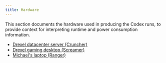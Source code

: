 ```yaml
---
title: Hardware
---
```


This section documents the hardware used in producing the Codex runs, to provide
context for interpreting runtime and power consumption information.

- [Drexel datacenter server (Cruncher)](cruncher.md)
- [Drexel gaming desktop (Screamer)](screamer.md)
- [Michael's laptop (Ranger)](ranger.md)
